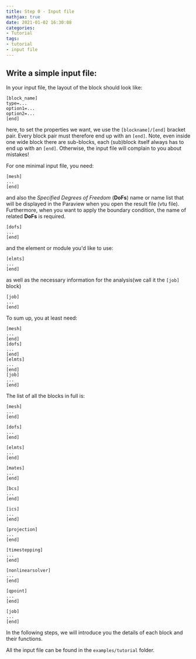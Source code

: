```yaml
---
title: Step 0 - Input file
mathjax: true
date: 2021-01-02 16:30:08
categories:
- Tutorial
tags:
- tutorial
- input file
---
```



## Write a simple input file:

In your input file, the layout of the block should look like:
```
[block_name]
type=...
option1=...
option2=...
[end]
```
here, to set the properties we want, we use the `[blockname]/[end]` bracket pair. Every block pair must therefore end up with an `[end]`. Note, even inside one wide block there are sub-blocks, each (sub)block itself always has to end up with an `[end]`. Otherwise, the input file will complain to you about mistakes!


For one minimal input file, you need:
```
[mesh]
...
[end]
```

and also the *Specified Degrees of Freedom* (**DoFs**) name or name list that will be displayed in the Paraview when you open the result file (vtu file). Furthermore, when you want to apply the boundary condition, the name of related **DoFs** is required.
```
[dofs]
...
[end]
```

and the element or module you'd like to use:
```
[elmts]
...
[end]
```

as well as the necessary information for the analysis(we call it the `[job]` block)
```
[job]
...
[end]
```

To sum up, you at least need:
```
[mesh]
...
[end]
[dofs]
...
[end]
[elmts]
...
[end]
[job]
...
[end]
```

The list of all the blocks in full is:
```
[mesh]
...
[end]

[dofs]
...
[end]

[elmts]
...
[end]

[mates]
...
[end]

[bcs]
...
[end]

[ics]
...
[end]

[projection]
...
[end]

[timestepping]
...
[end]

[nonlinearsolver]
...
[end]

[qpoint]
...
[end]

[job]
...
[end]
```

In the following steps, we will introduce you the details of each block and their functions.

All the input file can be found in the `examples/tutorial` folder.
